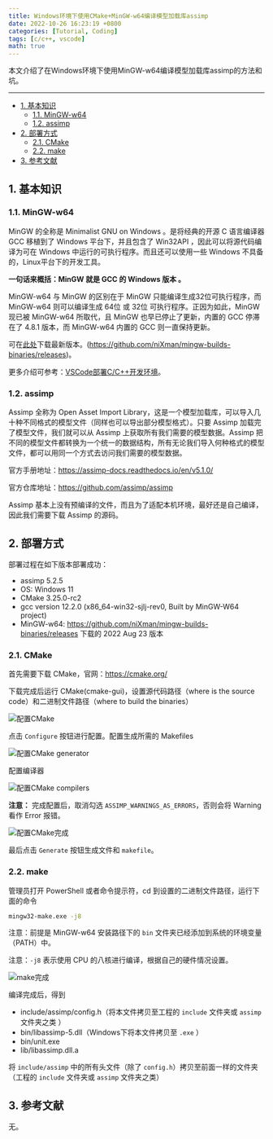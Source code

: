 ```yaml
---
title: Windows环境下使用CMake+MinGW-w64编译模型加载库assimp
date: 2022-10-26 16:23:19 +0800
categories: [Tutorial, Coding]
tags: [c/c++, vscode]
math: true
---
```


本文介绍了在Windows环境下使用MinGW-w64编译模型加载库assimp的方法和坑。

<!--more-->

---

- [1. 基本知识](#1-基本知识)
  - [1.1. MinGW-w64](#11-mingw-w64)
  - [1.2. assimp](#12-assimp)
- [2. 部署方式](#2-部署方式)
  - [2.1. CMake](#21-cmake)
  - [2.2. make](#22-make)
- [3. 参考文献](#3-参考文献)

## 1. 基本知识

### 1.1. MinGW-w64

MinGW 的全称是 Minimalist GNU on Windows 。是将经典的开源 C 语言编译器 GCC 移植到了 Windows 平台下，并且包含了 Win32API ，因此可以将源代码编译为可在 Windows 中运行的可执行程序。而且还可以使用一些 Windows 不具备的，Linux平台下的开发工具。

**一句话来概括：MinGW 就是 GCC 的 Windows 版本 。**

MinGW-w64 与 MinGW 的区别在于 MinGW 只能编译生成32位可执行程序，而 MinGW-w64 则可以编译生成 64位 或 32位 可执行程序。正因为如此，MinGW 现已被 MinGW-w64 所取代，且 MinGW 也早已停止了更新，内置的 GCC 停滞在了 4.8.1 版本，而 MinGW-w64 内置的 GCC 则一直保持更新。

可在[此处](https://github.com/niXman/mingw-builds-binaries/releases)下载最新版本。(https://github.com/niXman/mingw-builds-binaries/releases)。

更多介绍可参考：[VSCode部署C/C++开发环境](http://sirlis.cn/posts/vscode-c/)。

### 1.2. assimp

Assimp 全称为 Open Asset Import Library，这是一个模型加载库，可以导入几十种不同格式的模型文件（同样也可以导出部分模型格式）。只要 Assimp 加载完了模型文件，我们就可以从 Assimp 上获取所有我们需要的模型数据。Assimp 把不同的模型文件都转换为一个统一的数据结构，所有无论我们导入何种格式的模型文件，都可以用同一个方式去访问我们需要的模型数据。

官方手册地址：https://assimp-docs.readthedocs.io/en/v5.1.0/

官方仓库地址：https://github.com/assimp/assimp

Assimp 基本上没有预编译的文件，而且为了适配本机环境，最好还是自己编译，因此我们需要下载 Assimp 的源码。

## 2. 部署方式

部署过程在如下版本部署成功：

- assimp 5.2.5
- OS: Windows 11
- CMake 3.25.0-rc2
- gcc version 12.2.0 (x86_64-win32-sjlj-rev0, Built by MinGW-W64 project)
- MinGW-w64: https://github.com/niXman/mingw-builds-binaries/releases 下载的 2022 Aug 23 版本

### 2.1. CMake

首先需要下载 CMake，官网：https://cmake.org/

下载完成后运行 CMake(cmake-gui)，设置源代码路径（where is the source code）和二进制文件路径（where to build the binaries）

![配置CMake](/assets/img/postsimg/20221026/config_path.png)


点击 `Configure` 按钮进行配置。配置生成所需的 Makefiles

![配置CMake generator](/assets/img/postsimg/20221026/specify_generator.png)

配置编译器

![配置CMake compilers](/assets/img/postsimg/20221026/config_compilers.png)

**注意：** 完成配置后，取消勾选 `ASSIMP_WARNINGS_AS_ERRORS`，否则会将 Warning 看作 Error 报错。

![配置CMake完成](/assets/img/postsimg/20221026/error_as_warning_and_generate.png)

最后点击 `Generate` 按钮生成文件和 `makefile`。

### 2.2. make

管理员打开 PowerShell 或者命令提示符，cd 到设置的二进制文件路径，运行下面的命令

```cmd
mingw32-make.exe -j8
```

注意：前提是 MinGW-w64 安装路径下的 `bin` 文件夹已经添加到系统的环境变量（PATH）中。

注意：`-j8` 表示使用 CPU 的八核进行编译，根据自己的硬件情况设置。

![make完成](/assets/img/postsimg/20221026/cmake_making.png)

编译完成后，得到

- include/assimp/config.h（将本文件拷贝至工程的 `include` 文件夹或 `assimp` 文件夹之类 ）
- bin/libassimp-5.dll（Windows下将本文件拷贝至 `.exe` ）
- bin/unit.exe
- lib/libassimp.dll.a

将 `include/assimp` 中的所有头文件（除了 `config.h`）拷贝至前面一样的文件夹（工程的 `include` 文件夹或 `assimp` 文件夹之类）

## 3. 参考文献

无。